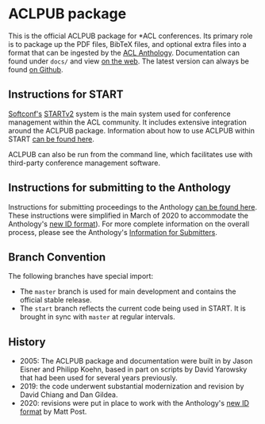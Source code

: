 # ACLPUB package

This is the official ACLPUB package for *ACL conferences.
Its primary role is to package up the PDF files, BibTeX files, and optional extra files into a format that can be ingested by the [ACL Anthology](https://www.aclweb.org/anthology/).
Documentation can found under `docs/` and view [on the web](https://acl-org.github.io/ACLPUB/).
The latest version can always be found [on Github](https://github.com/acl-org/ACLPUB).

## Instructions for START

[Softconf's](http://softconf.com) [STARTv2](http://softconf.com/about/start-v2-mainmenu-26) system is the main system used for conference management within the ACL community.
It includes extensive integration around the ACLPUB package.
Information about how to use ACLPUB within START [can be found here](https://acl-org.github.io/ACLPUB/start.html).

ACLPUB can also be run from the command line, which facilitates use with third-party conference management software.

## Instructions for submitting to the Anthology

Instructions for submitting proceedings to the Anthology [can be found here](https://acl-org.github.io/ACLPUB/anthology.html).
These instructions were simplified in March of 2020 to accommodate the Anthology's [new ID format](https://www.aclweb.org/anthology/info/ids/)).
For more complete information on the overall process, please see the Anthology's [Information for Submitters](https://www.aclweb.org/anthology/info/contrib/).

## Branch Convention

The following branches have special import:

- The `master` branch is used for main development and contains the official stable release.
- The `start` branch reflects the current code being used in START.
  It is brought in sync with `master` at regular intervals.

## History

- 2005: The ACLPUB package and documentation were built in by Jason Eisner and Philipp Koehn, based in part on scripts by David Yarowsky that had been used for several years previously.
- 2019: the code underwent substantial modernization and revision by David Chiang and Dan Gildea.
- 2020: revisions were put in place to work with the Anthology's [new ID format](https://www.aclweb.org/anthology/info/ids/) by Matt Post.
